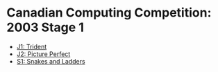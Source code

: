 # Canadian Computing Competition: 2003 Stage 1

* [J1: Trident][]
* [J2: Picture Perfect][]
* [S1: Snakes and Ladders][]

[J1: Trident]:            http://www.dmoj.ca/problem/ccc03j1
[J2: Picture Perfect]:    https://dmoj.ca/problem/ccc03j2
[S1: Snakes and Ladders]: http://www.dmoj.ca/problem/ccc03s1
